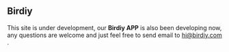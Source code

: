 ## Birdiy

This site is under development, our **Birdiy APP** is also been developing now, any questions are welcome and just feel free to send email to [hi@birdiy.com](mailto:hi@birdiy.com) .
